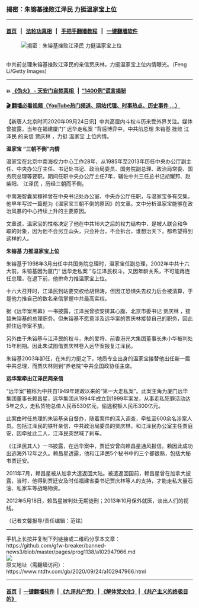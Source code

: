 ### 揭密：朱镕基挫败江泽民 力挺温家宝上位
------------------------

#### [首页](https://github.com/gfw-breaker/banned-news3/blob/master/README.md) &nbsp;&nbsp;|&nbsp;&nbsp; [法轮功真相](https://github.com/begood0513/basic/blob/master/README.md)  &nbsp;&nbsp;|&nbsp;&nbsp; [手把手翻墙教程](https://github.com/gfw-breaker/guides/wiki)  &nbsp;&nbsp;|&nbsp;&nbsp; [一键翻墙软件](https://github.com/gfw-breaker/nogfw/blob/master/README.md)  



<div><div class="featured_image">
 <figure>
  <img alt="揭密：朱镕基挫败江泽民 力挺温家宝上位" src="https://i.ntdtv.com/assets/uploads/2020/09/GettyImages-163578897-800x450.jpg"/>
 </figure><br/>
 <span class="caption">
  中共前总理朱镕基挫败江泽民的亲信贾庆林，力挺温家宝上位内情曝光。（Feng Li/Getty Images)
 </span>
</div>
</div><hr/>

#### 💥 [《伪火》 - 天安门自焚真相 ](http://158.247.195.190:10000/videos/blog/weihuo.html)&nbsp; |&nbsp; [“1400例”谎言揭秘  ](http://158.247.195.190:10000/videos/blog/jiexi1400.html)

#### [ 🎬  翻墙必看视频（YouTube热门频道、网站代理、时事热点、历史事件 ...）](https://github.com/gfw-breaker/links/blob/master/banned.md)

<div><div class="post_content" itemprop="articleBody">
 <p>
  【新唐人北京时间2020年09月24日讯】中共高层内斗权斗历来受外界关注。媒体曾披露，当年在福建厦门“
  <ok href="https://www.ntdtv.com/gb/远华走私案.htm">
   远华走私案
  </ok>
  ”背后博弈中，中共前总理
  <ok href="https://www.ntdtv.com/gb/朱镕基.htm">
   朱镕基
  </ok>
  挫败
  <ok href="https://www.ntdtv.com/gb/江泽民.htm">
   江泽民
  </ok>
  的亲信
  <ok href="https://www.ntdtv.com/gb/贾庆林.htm">
   贾庆林
  </ok>
  ，力挺
  <ok href="https://www.ntdtv.com/gb/温家宝.htm">
   温家宝
  </ok>
  上位内情。
 </p>
 <p>
  <strong>
   <ok href="https://www.ntdtv.com/gb/温家宝.htm">
    温家宝
   </ok>
   “三朝不倒”内情
  </strong>
 </p>
 <p>
  温家宝在北京中南海权力中心工作28年，从1985年至2013年历任中央办公厅副主任、中央办公厅主任、书记处书记、政治局委员、国务院副总理、政治局常委、国务院总理等要职。期间任职中央办公厅主任7年，辅佐中共三任总书记胡耀邦、赵紫阳、
  <ok href="https://www.ntdtv.com/gb/江泽民.htm">
   江泽民
  </ok>
  ，历经三朝而不倒。
 </p>
 <p>
  中南海智囊吴稼祥曾在中央书记处办公室、中央办公厅任职，与温家宝多有交集。他早年写过一篇题为《温家宝三朝不倒的原因》的文章。文中分析温家宝能够在政治风暴的中心持续上升的主要原因。
 </p>
 <p>
  文章说，温家宝的性格决定了他在中共16大之后的权力结构中，是被人联合和争取的对象，因为他不会另立山头，只会补台，不会拆台，谁想治天下，都希望得到这样的人。
 </p>
 <p>
  <strong>
   <ok href="https://www.ntdtv.com/gb/朱镕基.htm">
    朱镕基
   </ok>
   力推温家宝上位
  </strong>
 </p>
 <p>
  朱镕基于1998年3月出任中共国务院总理时，温家宝任副总理，2002年中共十六大前，朱镕基因为厦门“
  <ok href="https://www.ntdtv.com/gb/远华走私案.htm">
   远华走私案
  </ok>
  ”与江泽民权斗，又因年龄关系，不可能再连任总理，在退下前，他拚命力推温家宝上位。
 </p>
 <p>
  十六大召开时，江泽民到站要交权给胡锦涛，但因江恐惧失去权力后会被清算，于是他力推自己的数名亲信掌握中共最高实权。
 </p>
 <p>
  据《远华案黑幕》一书披露，江泽民曾欲安排其心腹、北京市委书记
  <ok href="https://www.ntdtv.com/gb/贾庆林.htm">
   贾庆林
  </ok>
  ，接替朱镕基的总理职务。但朱镕基不愿意涉及远华案的贾庆林接替自己的职务，因此抓住远华案不放。
 </p>
 <p>
  另外由于朱镕基与江泽民的权斗，朱的爱将、前香港光大集团董事长朱小华被判处15年刑期。因此朱试图借贾庆林卷入远华案报复江泽民。
 </p>
 <p>
  朱镕基2003年卸任，在朱的力挺之下，地质专业出身的温家宝接替他出任新一届中共总理，而贾庆林则到“养老院”中共全国政协任主席。
 </p>
 <p>
  <strong>
   远华案牵出江泽民两亲信
  </strong>
 </p>
 <p>
  “远华案”被称为中共自1949年建政以来的“第一大走私案”。此案主角为厦门远华集团董事长赖昌星，远华集团从1994年成立到1999年案发，从事走私犯罪活动达5年之久，走私货物总值人民币530亿元，偷逃税额人民币300亿元。
 </p>
 <p>
  此案由时任总理的朱镕基亲自督办，随着案件的深入调查，牵扯至600余名涉案人员。包括江泽民的铁杆亲信、中共政治局委员的贾庆林，和江泽民办公室主任贾庭安，因牵扯此二人，江泽民突然喊了刹车。
 </p>
 <p>
  《江泽民其人》一书披露，在远华案中，贾廷安曾向赖昌星通风报信。赖因此成功出逃海外12年之久。赖昌星透露，他和江泽民5个秘书中的三个都很熟，包括大秘书贾廷安。
 </p>
 <p>
  2011年7月，赖昌星被从加拿大遣返回大陆。被遣返回国前，赖昌星曾在加拿大披露，当时，他得到贾廷安及时任福建省委书记贾庆林等人的支持，才能走私大量石油、私家车等战略物资。
 </p>
 <p>
  2012年5月18日，赖昌星被判处无期徒刑；2013年10月保外就医，淡出人们的视线。
 </p>
 <p>
  （记者文馨报导/责任编辑：范铭）
 </p>
 <div class="single_ad">
 </div>
</div>
</div>
<hr/>
手机上长按并复制下列链接或二维码分享本文章：<br/>
https://github.com/gfw-breaker/banned-news3/blob/master/pages/prog1138/a102947966.md <br/>
<a href='https://github.com/gfw-breaker/banned-news3/blob/master/pages/prog1138/a102947966.md'><img src='https://github.com/gfw-breaker/banned-news3/blob/master/pages/prog1138/a102947966.md.png'/></a> <br/>
原文地址（需翻墙访问）：https://www.ntdtv.com/gb/2020/09/24/a102947966.html


------------------------
#### [首页](https://github.com/gfw-breaker/banned-news3/blob/master/README.md) &nbsp;|&nbsp; [一键翻墙软件](https://github.com/gfw-breaker/nogfw/blob/master/README.md) &nbsp;| [《九评共产党》](https://github.com/gfw-breaker/9ping.md/blob/master/README.md#九评之一评共产党是什么) | [《解体党文化》](https://github.com/gfw-breaker/jtdwh.md/blob/master/README.md) | [《共产主义的终极目的》](https://github.com/gfw-breaker/gczydzjmd.md/blob/master/README.md)


<img src='http://gfw-breaker.win/banned-news3/pages/prog1138/a102947966.md' width='0px' height='0px'/>